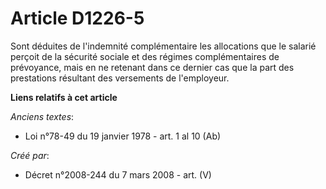 # Article D1226-5

Sont déduites de l'indemnité complémentaire les allocations que le salarié perçoit de la sécurité sociale et des régimes
complémentaires de prévoyance, mais en ne retenant dans ce dernier cas que la part des prestations résultant des versements
de l'employeur.

**Liens relatifs à cet article**

_Anciens textes_:

  - Loi n°78-49 du 19 janvier 1978 - art. 1 al 10 (Ab)

_Créé par_:

  - Décret n°2008-244 du 7 mars 2008 - art. (V)
